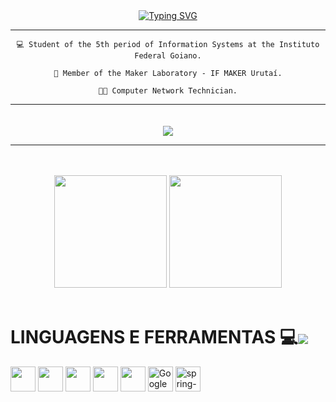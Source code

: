<div align="center">
  <a href="https://github.com/MOR4Xx"><img src="https://readme-typing-svg.demolab.com?font=Fira+Code&duration=5000&pause=2000&color=FFFFFF&width=272&lines=Hello!+My+name+is+JORGE!" alt="Typing SVG" /></a>
  <hr>
  
    💻 Student of the 5th period of Information Systems at the Instituto Federal Goiano.
    
    🔬 Member of the Maker Laboratory - IF MAKER Urutaí.
    
    👨‍💻 Computer Network Technician.
    
</div>

<hr>
<div align="center">
    <a href="https://www.linkedin.com/in/jorge-afonso-rabelo-de-araujo-598088239/" target="_blank" style="display: inline-block; margin-top: 20px;">
        <img src="https://img.shields.io/badge/LinkedIn-0077B5?style=for-the-badge&logo=linkedin&logoColor=white" style="cursor: pointer;">
    </a>
</div>
<hr>

<br>
<br>

<!--<div align="center"><img height="180em" src="https://github-readme-streak-stats.herokuapp.com/?user=MOR4Xx&theme=dark"/></div>-->

<div align="center">
  <img height="180em" src="https://github-readme-stats.vercel.app/api?username=MOR4Xx&show_icons=true&theme=dark&include_all_commits=true&count_private=true"/>
  <img height="180em" src="https://github-readme-stats.vercel.app/api/top-langs/?username=MOR4Xx&layout=compact&langs_count=7&theme=dark"/>
</div>

<br>
  
<div>
  <h1>LINGUAGENS E FERRAMENTAS 💻<img align="center" src="https://img.icons8.com/cotton/64/000000/source-code--v4.png"/></h1>
  
  <img align="center" src="https://img.icons8.com/fluency/48/java-coffee-cup-logo.png" width="40" height="40">
  <img align="center" src="https://img.icons8.com/fluency/48/python.png" width="40" height="40">
  <img align="center" src="https://img.icons8.com/fluency/48/mysql-logo.png" width="40" height="40">
  <img align="center" src="https://img.icons8.com/fluency/48/javascript.png" width="40" height="40">
  <img align="center" src="https://img.icons8.com/fluency/48/angularjs.png" width="40 height="40">
  <img align="center" src="https://img.icons8.com/color/48/google-firebase-console.png" width="40 height="40" alt="Google Firebase">
  <img align="center" src="https://img.icons8.com/color/48/spring-logo.png" width="40" height="40" alt="spring-logo"/>
</div>

